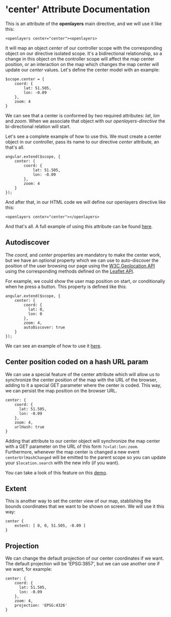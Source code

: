 'center' Attribute Documentation
==================================

This is an attribute of the **openlayers** main directive, and we will use it like this:

```
<openlayers center="center"><openlayers>
```

It will map an object _center_ of our controller scope with the corresponding object on our directive isolated scope. It's a bidirectional relationship, so a change in this object on the controller scope will affect the map center position, or an interaction on the map which changes the map center will update our _center_ values. Let's define the center model with an example:

```
$scope.center = {
    coord: {
        lat: 51.505,
        lon: -0.09
    },
    zoom: 4
}
```

We can see that a center is conformed by two required attributes: _lat_, _lon_ and _zoom_. When we associate that object with our _openlayers-directive_ the bi-directional relation will start.


Let's see a complete example of how to use this. We must create a center object in our controller, pass its name to our directive _center_ attribute, an that's all.

```
angular.extend($scope, {
    center: {
        coord: {
            lat: 51.505,
            lon: -0.09
        },
        zoom: 4
    }
});
```

And after that, in our HTML code we will define our openlayers directive like this:
```
<openlayers center="center"></openlayers>
```

And that's all. A full example of using this attribute can be found [here](http://tombatossals.github.io/angular-openlayers-directive/examples/020-center-example.html).

Autodiscover
------------
The _coord_, and _center_ properties are mandatory to make the center work, but we have an optional property which we can use to auto-discover the position of the user browsing our page using the [W3C Geolocation API](http://dev.w3.org/geo/api/spec-source.html) using the corresponding methods defined on the [Leaflet API](http://leafletjs.com/reference.html#map-locate).

For example, we could show the user map position on start, or conditionally when he press a button. This property is defined like this:

```
angular.extend($scope, {
    center: {
        coord: {
          lat: 0,
          lon: 0
        },
        zoom: 4,
        autoDiscover: true
    }
});
```

We can see an example of how to use it [here](http://tombatossals.github.io/angular-openlayers-directive/examples/021-center-autodiscover-example.html).


Center position coded on a hash URL param
------------------------------------------
We can use a special feature of the center attribute which will allow us to synchronize the center position of the map with the URL of the browser, adding to it a special GET parameter where the center is coded. This way, we can persist the map position on the browser URL.
```
center: {
    coord: {
      lat: 51.505,
      lon: -0.09
    },
    zoom: 4,
    urlHash: true
}
```

Adding that attribute to our center object will synchronize the map center with a GET parameter on the URL of this form `?c=lat:lon:zoom`. Furthermore, whenever the map center is changed a new event `centerUrlHashChanged` will be emitted to the parent scope so you can update your `$location.search` with the new info (if you want).

You can take a look of this feature on this [demo](http://tombatossals.github.io/angular-openlayers-directive/examples/022-url-hash-center-example.html).


Extent
------
This is another way to set the center view of our map, stablishing the bounds coordinates that we want to be shown on screen. We will use it this way:
```
center {
    extent: [ 0, 0, 51.505, -0.09 ]
}
```

Projection
----------
We can change the default projection of our center coordinates if we want. The default projection will be 'EPSG:3857', but we can use another one if we want, for example:
```
center: {
    coord: {
      lat: 51.505,
      lon: -0.09
    },
    zoom: 4,
    projection: 'EPSG:4326'
}
```
